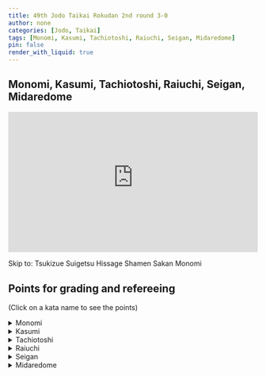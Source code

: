 ```yaml
---
title: 49th Jodo Taikai Rokudan 2nd round 3-0
author: none
categories: [Jodo, Taikai]
tags: [Monomi, Kasumi, Tachiotoshi, Raiuchi, Seigan, Midaredome]
pin: false
render_with_liquid: true
---
```


## Monomi, Kasumi, Tachiotoshi, Raiuchi, Seigan, Midaredome

<style>
.yt {
  position: relative;
  display: block;
  width: 100%; /* width of iframe wrapper */
  height: 0;
  margin: auto;
  padding: 0% 0% 56.25%; /* 16:9 ratio */
  overflow: hidden;
}
.yt iframe {
  position: absolute;
  top: 0; bottom: 0; left: 0;
  width: 100%;
  height: 100%;
  border: 0;
}
</style>


<div class="yt">
  <iframe name="recording" width="560" height="315" src="https://www.youtube-nocookie.com/embed/k39B5uXLG-w?start=12" allow="autoplay;" allowfullscreen></iframe>
</div>

Skip to: <a href="https://www.youtube-nocookie.com/embed/moYbMwY9hYE?start=64&autoplay=1" style="text-decoration: none;" target="recording">Tsukizue</a> <a href="https://www.youtube-nocookie.com/embed/moYbMwY9hYE?start=104&autoplay=1" style="text-decoration: none;" target="recording">Suigetsu</a> <a href="https://www.youtube-nocookie.com/embed/moYbMwY9hYE?start=136&autoplay=1" style="text-decoration: none;" target="recording">Hissage</a> <a href="https://www.youtube-nocookie.com/embed/moYbMwY9hYE?start=225&autoplay=1" style="text-decoration: none;" target="recording">Shamen</a> <a href="https://www.youtube-nocookie.com/embed/moYbMwY9hYE?start=262&autoplay=1" style="text-decoration: none;" target="recording">Sakan</a> <a href="https://www.youtube-nocookie.com/embed/moYbMwY9hYE?start=300&autoplay=1" style="text-decoration: none;" target="recording">Monomi</a> 

<!--VID2
<div class="yt">
  <iframe width="560" height="315" src="https://www.youtube-nocookie.com/embed/k39B5uXLG-w2?start=122" allowfullscreen></iframe>
</div>
VID2-->
<!--timestamps2-->
## Points for grading and refereeing
(Click on a kata name to see the points)


<details>
<summary>
Monomi
</summary>
<blockquote>
Uchi:<br>
1) Are you cutting Shi's Shomen to a line parallel with the floor?<br>
2) Have you correctly adopted Hidari-jodan-no-kamae?
</blockquote>
<blockquote>
Shi:<br>
1) How is your Ashi Sabaki (footwork)?<br>
2) Are you striking Uchi's wrist after rotating the Jo in a large movement?<br>
3) Are you correctly executing Kaeshizuki?
</blockquote>
</details>

<details>
<summary>
Kasumi
</summary>
<blockquote>
Ushi:<br>
1) Stepping forwards with your left then right from a Nisoku-ittou-no-maai are you correctly cutting<br>
Shomen?<br>
2) After having Taiatari performed on you are you correctly moving backwards?
</blockquote>
<blockquote>
Shi:<br>
1) When you strike in Gyakuteuchi how is your posture and attack?<br>
2) Are you correctly performing Hikiotoshi-no-kamae and Taiatari?
</blockquote>
</details>

<details>
<summary>
Tachiotoshi
</summary>
<blockquote>
Ushi:<br>
1) Are you parrying the Jo after correctly moving your body horizontally to the left?<br>
2) Are you cutting Shi's neck after rotating the Tachi above your head in a large movement?<br>
3) Are you moving backwards correctly after having had Kuritsuke performed on you?
</blockquote>
<blockquote>
Shi:<br>
1) After moving your body are you correctly carrying out Gyakuteuchi?<br>
2) Are you in a correct posture for Kuritsuke?
</blockquote>
</details>

<details>
<summary>
Raiuchi
</summary>
<blockquote>
Ushi:<br>
1) Are you correctly cutting Shi's upper arm?<br>
2) After taking a large step backwards with your left foot, are you cutting Shi from their shoulder to their neck?
</blockquote>
<blockquote>
Shi:<br>
1) Are you correctly thrusting Uchi's Suigetsu?<br>
2) After moving your body diagonally forwards and to the left, are you correctly thrusting Uchi's Hibara?
</blockquote>
</details>

<details>
<summary>
Seigan
</summary>
<blockquote>
Uchi:<br>
1) In the correct Maai relative to Shi how is your posture when you grip the Tsuka with your right hand?<br>
2) Are you correctly carrying out Katategiri (one handed cut)?
</blockquote>
<blockquote>
Shi:<br>
1) Are you correctly entering Uchi's Maai to attack their eyes with the Josaki and then correctly thrusting their Suigetsu?<br>
2) After moving your body diagonally forwards and to the left, are you correctly thrusting at Uchi's Hibara?<br>
3) In response to Uchi's Katategiri, do you move your wrist out of reach and strike their Suigetsu from a correct Hasso posture?
</blockquote>
</details>

<details>
<summary>
Midaredome
</summary>
<blockquote>
Uchi:<br>
1) Are you correctly cutting Shi's Do (upper body)?<br>
2) After moving your right foot slightly closer to your left foot, do you retaliate by cutting Shi's Shomen?<br>
shi:<br>
1) When you strike in Gyakuteuchi what is the position of your left hand?<br>
2) When the Josaki is above your head are you correctly attacking Uchi's face?
</blockquote>
<blockquote>

</blockquote>
</details>

